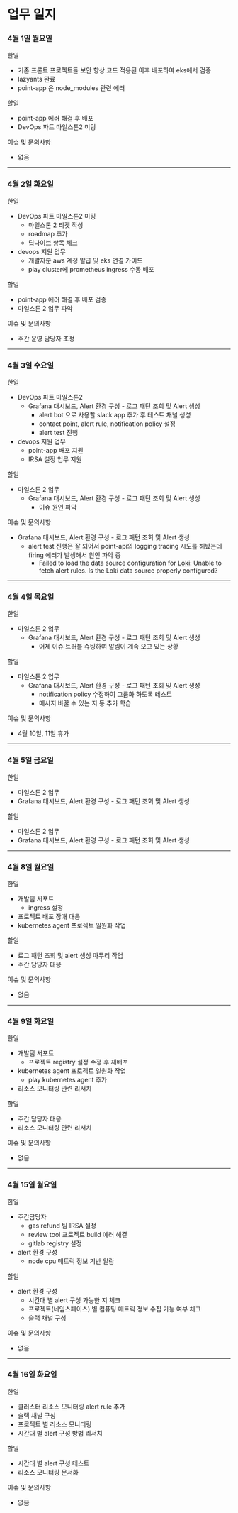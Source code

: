# 업무 일지

### 4월 1일 월요일

한일

* 기존 프론트 프로젝트들 보안 향상 코드 적용된 이후 배포하여 eks에서 검증
* lazyants 완료
* point-app 은 node\_modules 관련 에러

할일

* point-app 에러 해결 후 배포
* DevOps 파트 마일스톤2 미팅

이슈 및 문의사항

* 없음

***

### 4월 2일 화요일

한일

* DevOps 파트 마일스톤2 미팅
  * 마일스톤 2 티켓 작성
  * roadmap 추가
  * 딥다이브 항목 체크
* devops 지원 업무
  * 개발자분 aws 계정 발급 및 eks 연결 가이드
  * play cluster에 prometheus ingress 수동 배포

할일

* point-app 에러 해결 후 배포 검증
* 마일스톤 2 업무 파악

이슈 및 문의사항

* 주간 운영 담당자 조정

***

### 4월 3일 수요일

한일

* DevOps 파트 마일스톤2&#x20;
  * Grafana 대시보드, Alert 환경 구성 - 로그 패턴 조회 및 Alert 생성
    * alert bot 으로  사용할 slack app 추가 후 테스트 채널 생성
    * contact point, alert rule, notification policy 설정
    * alert test 진행
* devops 지원 업무
  * point-app 배포 지원&#x20;
  * IRSA 설정 업무 지원

할일

* 마일스톤 2 업무
  * Grafana 대시보드, Alert 환경 구성 - 로그 패턴 조회 및 Alert 생성
    * 이슈 원인 파악

이슈 및 문의사항

* Grafana 대시보드, Alert 환경 구성 - 로그 패턴 조회 및 Alert 생성
  * alert test 진행은 잘 되어서 point-api의 logging tracing 시도를 해봤는데 firing 에러가 발생해서 원인 파악 중
    * Failed to load the data source configuration for [Loki](https://logging.dev.memecore.org/datasources/edit/P8E80F9AEF21F6940): Unable to fetch alert rules. Is the Loki data source properly configured?

***

### 4월 4일 목요일

한일

* 마일스톤 2 업무
  * Grafana 대시보드, Alert 환경 구성 - 로그 패턴 조회 및 Alert 생성
    * 어제 이슈 트러블 슈팅하여 알림이 계속 오고 있는 상황

할일

* 마일스톤 2 업무
  * Grafana 대시보드, Alert 환경 구성 - 로그 패턴 조회 및 Alert 생성
    * notification policy 수정하여 그룹화 하도록 테스트
    * 메시지 바꿀 수 있는 지 등 추가 학습

이슈 및 문의사항

* 4월 10일, 11일 휴가&#x20;

***

### 4월 5일 금요일

한일

* 마일스톤 2 업무
* Grafana 대시보드, Alert 환경 구성 - 로그 패턴 조회 및 Alert 생성

할일

* 마일스톤 2 업무
* Grafana 대시보드, Alert 환경 구성 - 로그 패턴 조회 및 Alert 생성

***

### 4월 8일 월요일

한일

* 개발팀 서포트
  * ingress 설정
* 프로젝트 배포 장애 대응
* kubernetes agent 프로젝트 일원화 작업

할일

* 로그 패턴 조회 및 alert 생성 마무리 작업
* 주간 담당자 대응

이슈 및 문의사항

* 없음

***

### 4월 9일 화요일

한일

* 개발팀 서포트
  * 프로젝트 registry 설정 수정 후 재배포
* kubernetes agent 프로젝트 일원화 작업
  * play kubernetes agent 추가
* 리소스 모니터링 관련 리서치

할일

* 주간 담당자 대응
* 리소스 모니터링 관련 리서치

이슈 및 문의사항

* 없음

***

### 4월 15일 월요일

한일

* 주간담당자
  * gas refund 팀 IRSA 설정
  * review tool 프로젝트 build 에러 해결
  * gitlab registry 설정
* alert 환경 구성
  * node cpu 매트릭 정보 기반 알람

할일

* alert 환경 구성
  * 시간대 별 alert 구성 가능한 지 체크
  * 프로젝트(네임스페이스) 별 컴퓨팅 매트릭 정보 수집 가능 여부 체크
  * 슬랙 채널 구성

이슈 및 문의사항

* 없음

***

### 4월 16일 화요일

한일

* 클러스터 리소스 모니터링 alert rule 추가
* 슬랙 채널 구성
* 프로젝트 별 리소스 모니터링
* 시간대 별 alert 구성 방법 리서치

할일

* 시간대 별 alert 구성 테스트
* 리소스 모니터링 문서화

이슈 및 문의사항

* 없음
